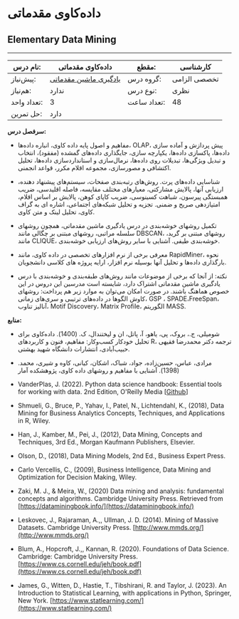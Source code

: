 # داده‌کاوی مقدماتی
## Elementary Data Mining
_______________________________________________________________________________
| نام درس:    | داده‌کاوی مقدماتی                                                    | مقطع:       | کارشناسی     |
| ----------- | -------------------------------------------------------------------- | ----------- | ------------ |
| پیش‌نیاز:   | [یادگیری ماشین مقدماتی](../mandatory/Elementary-Machine-Learning.md) | گروه درس:   | تخصصی الزامی |
| هم‌نیاز:    | ندارد                                                                | نوع درس:    | نظری         |
| تعداد واحد: | 3                                                                    | تعداد ساعت: | 48           |
| حل تمرین:   |  دارد                                                                |             |              |

**سرفصل درس:**


- مفاهیم و اصول پایه داده کاوی، انباره داده‌ها، OLAP، پیش پردازش و آماده سازی داده‌ها، پاکسازی داده‌ها، یکپارچه سازی، جایگذاری داده‌های گمشده (مفقود)، انتخاب و تبدیل ویژگی‌ها، تبدیلات روی داده‌ها، نرمال‌سازی و استانداردسازی داده‌ها، تحلیل اکتشافی و مصور‌سازی، مجموعه اقلام مکرر، قواعد انجمنی.

- شناسایی داده‌های پرت. روش‌های رتبه‌بندی صفحات، سیستم‌های پیشنهاد دهنده، ارزیابی آنها، پالایش مشارکتی، معیارهای مختلف مقایسه، فاصله اقلیدسی، ضریب همبستگی پیرسون،‌ شباهت کسینوسی، ضریب کاپای کوهن، پالایش بر اساس اقلام، امتیازدهی صریح و ضمنی. تجزیه و تحلیل شبکه‌های اجتماعی، اشاره ای به گراف کاوی، تحلیل لینک و متن کاوی.

- تکمیل روشهای خوشه‌بندی در درس یادگیری ماشین مقدماتی، همچون روشهای سلسله مراتبی، روشهای مبتنی بر چگالی مانند DBSCAN، روشهای مبتنی بر گرید، مانند CLIQUE، خوشه‌بندی طیفی. آشنایی با سایر روش‌های ارزیابی خوشه‌بندی.

- معرفی برخی از نرم افزارهای تخصصی در داده کاوی، مانند RapidMiner، نحوه بارگذاری  داده‌ها  و تحلیل آنها بوسیله نرم افزار،  ارایه پروژه های کلاسی دانشجویان.

- نکته‌: از آنجا که برخی از موضوعات مانند روش‌های طبقه‌بندی و خوشه‌بندی با درس یادگیری ماشین مقدماتی اشتراک دارد، شایسته است مدرسین این دروس در این خصوص هماهنگ باشند. در صورت امکان می‌توان به موارد زیر هم پرداخت: روشهای کاوش الگوها در داده‌های ترتیبی و سری‌های زمانی، GSP ،  SPADE،‌FreeSpan، آنالیز تناوب، Motif Discovery،  Matrix Profile، الگوریتم MASS.

**منابع:**


- شومیلی، ج.، بروک، پی، یاهو، آ، پاتل، ان و لیختندال، ک. (1400). داده‌کاوی برای تحلیل خودکار کسب‌وکار: مفاهیم، فنون و کاربردهای R،  ترجمه دکتر محمدرضا فقیهی حبیب‌آبادی، انتشارات دانشگاه شهید بهشتی. 

- مرادی، عباس، حسین‌زاده، جواد، شباک، اشکان، کیانی، کاوه و شیری، محمد. (1398). آشنایی با مفاهیم و روشهای داده کاوی، پژوهشکده آمار

- VanderPlas, J. (2022). Python data science handbook: Essential tools for working with data. 2nd Edition, O'Reilly Media [[Github](https://github.com/jakevdp/PythonDataScienceHandbook)]

- Shmueli, G., Bruce, P., Yahav, I., Patel, N., Lichtendahl, K., (2018), Data Mining for Business  Analytics Concepts, Techniques, and Applications in R, Wiley. 

- Han, J., Kamber, M., Pei, J., (2012), Data Mining, Concepts and Techniques, 3rd Ed., Morgan Kaufmann Publishers, Elsevier. 

- Olson, D., (2018), Data Mining Models, 2nd Ed., Business Expert Press.

- Carlo Vercellis, C., (2009), Business Intelligence, Data Mining and Optimization for Decision Making, Wiley.

- Zaki, M. J., & Meira, W., (2020) Data mining and analysis: fundamental concepts and algorithms. Cambridge University Press. Retrieved from [https://dataminingbook.info/](https://dataminingbook.info/)

- Leskovec, J., Rajaraman, A.,, Ullman, J. D. (2014). Mining of Massive Datasets. Cambridge University Press. [http://www.mmds.org/](http://www.mmds.org/)

- Blum, A., Hopcroft, J.,, Kannan, R. (2020). Foundations of Data Science. Cambridge: Cambridge University Press. [https://www.cs.cornell.edu/jeh/book.pdf](https://www.cs.cornell.edu/jeh/book.pdf)

- James, G., Witten, D., Hastie, T., Tibshirani, R. and Taylor, J. (2023). An Introduction to Statistical Learning, with applications in Python, Springer, New York. [https://www.statlearning.com/](https://www.statlearning.com/)
